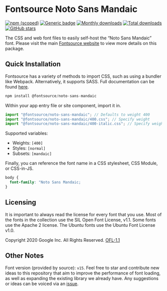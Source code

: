 # Fontsource Noto Sans Mandaic

[![npm (scoped)](https://img.shields.io/npm/v/@fontsource/noto-sans-mandaic?color=brightgreen)](https://www.npmjs.com/package/@fontsource/noto-sans-mandaic) [![Generic badge](https://img.shields.io/badge/fontsource-passing-brightgreen)](https://github.com/fontsource/fontsource) [![Monthly downloads](https://badgen.net/npm/dm/@fontsource/noto-sans-mandaic)](https://github.com/fontsource/fontsource) [![Total downloads](https://badgen.net/npm/dt/@fontsource/noto-sans-mandaic)](https://github.com/fontsource/fontsource) [![GitHub stars](https://img.shields.io/github/stars/fontsource/fontsource.svg?style=social&label=Star)](https://github.com/fontsource/fontsource/stargazers)

The CSS and web font files to easily self-host the “Noto Sans Mandaic” font. Please visit the main [Fontsource website](https://fontsource.org/fonts/noto-sans-mandaic) to view more details on this package.

## Quick Installation

Fontsource has a variety of methods to import CSS, such as using a bundler like Webpack. Alternatively, it supports SASS. Full documentation can be found [here](https://fontsource.org/docs/getting-started/introduction).

```javascript
npm install @fontsource/noto-sans-mandaic
```

Within your app entry file or site component, import it in.

```javascript
import "@fontsource/noto-sans-mandaic"; // Defaults to weight 400
import "@fontsource/noto-sans-mandaic/400.css"; // Specify weight
import "@fontsource/noto-sans-mandaic/400-italic.css"; // Specify weight and style

```

Supported variables:
- Weights: `[400]`
- Styles: `[normal]`
- Subsets: `[mandaic]`

Finally, you can reference the font name in a CSS stylesheet, CSS Module, or CSS-in-JS.

```css
body {
  font-family: "Noto Sans Mandaic;
}
```

## Licensing
It is important to always read the license for every font that you use.
Most of the fonts in the collection use the SIL Open Font License, v1.1. Some fonts use the Apache 2 license. The Ubuntu fonts use the Ubuntu Font License v1.0.

Copyright 2020 Google Inc. All Rights Reserved.
[OFL-1.1](http://scripts.sil.org/OFL)

## Other Notes
Font version (provided by source): `v15`.
Feel free to star and contribute new ideas to this repository that aim to improve the performance of font loading, as well as expanding the existing library we already have. Any suggestions or ideas can be voiced via an [issue](https://github.com/fontsource/fontsource/issues).